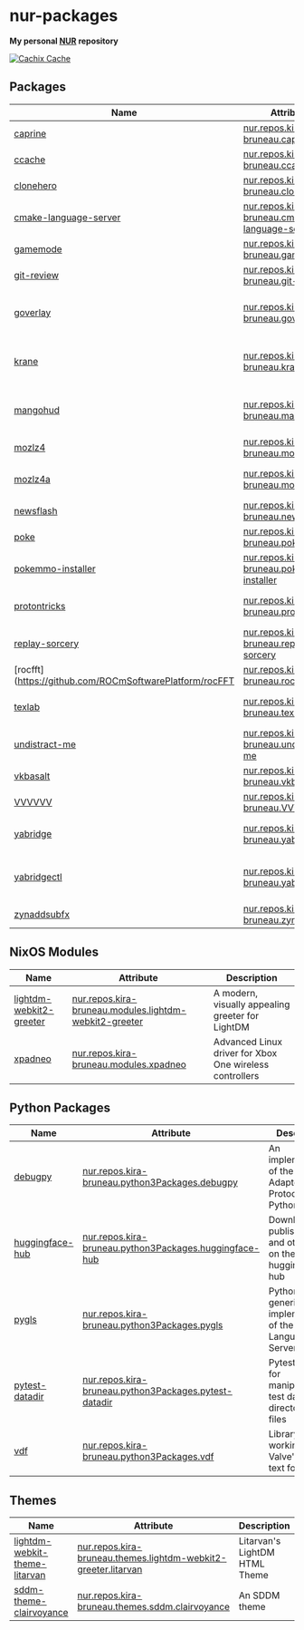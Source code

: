 # nur-packages

**My personal [NUR](https://github.com/nix-community/NUR) repository**

[![Cachix Cache](https://img.shields.io/badge/cachix-kira--bruneau-blue.svg)](https://kira-bruneau.cachix.org)

## Packages

| Name                                                                                 | Attribute                                                                                                     | Description                                                                                         |
| ------------------------------------------------------------------------------------ | ------------------------------------------------------------------------------------------------------------- | --------------------------------------------------------------------------------------------------- |
| [caprine](https://sindresorhus.com/caprine)                                          | [nur.repos.kira-bruneau.caprine](pkgs/applications/networking/instant-messengers/caprine/default.nix)         | Elegant Facebook Messenger desktop app                                                              |
| [ccache](https://ccache.dev)                                                         | [nur.repos.kira-bruneau.ccache](pkgs/tools/misc/ccache/default.nix)                                           | Compiler cache for fast recompilation of C/C++ code                                                 |
| [clonehero](https://clonehero.net)                                                   | [nur.repos.kira-bruneau.clonehero](pkgs/games/clonehero/default.nix)                                          | Clone of Guitar Hero and Rockband-style games                                                       |
| [cmake-language-server](https://github.com/regen100/cmake-language-server)           | [nur.repos.kira-bruneau.cmake-language-server](pkgs/development/tools/misc/cmake-language-server/default.nix) | CMake LSP Implementation                                                                            |
| [gamemode](https://github.com/FeralInteractive/GameMode)                             | [nur.repos.kira-bruneau.gamemode](pkgs/tools/games/gamemode/default.nix)                                      | Optimise Linux system performance on demand                                                         |
| [git-review](https://opendev.org/opendev/git-review)                                 | [nur.repos.kira-bruneau.git-review](pkgs/applications/version-management/git-review/default.nix)              | Tool for uploading changesets to Gerrit from git                                                    |
| [goverlay](https://github.com/benjamimgois/goverlay)                                 | [nur.repos.kira-bruneau.goverlay](pkgs/tools/graphics/goverlay/default.nix)                                   | An opensource project that aims to create a Graphical UI to help manage Linux overlays              |
| [krane](https://github.com/Shopify/krane)                                            | [nur.repos.kira-bruneau.krane](pkgs/applications/networking/cluster/krane/default.nix)                        | A command-line tool that helps you ship changes to a Kubernetes namespace and understand the result |
| [mangohud](https://github.com/flightlessmango/MangoHud)                              | [nur.repos.kira-bruneau.mangohud](pkgs/tools/graphics/mangohud/default.nix)                                   | A Vulkan and OpenGL overlay for monitoring FPS, temperatures, CPU/GPU load and more                 |
| [mozlz4](https://github.com/jusw85/mozlz4)                                           | [nur.repos.kira-bruneau.mozlz4](pkgs/tools/compression/mozlz4/default.nix)                                    | Decompress / compress mozlz4 files                                                                  |
| [mozlz4a](https://gist.githubusercontent.com/Tblue/62ff47bef7f894e92ed5)             | [nur.repos.kira-bruneau.mozlz4a](pkgs/tools/compression/mozlz4a/default.nix)                                  | MozLz4a compression/decompression utility                                                           |
| [newsflash](https://gitlab.com/news-flash/news_flash_gtk)                            | [nur.repos.kira-bruneau.newsflash](pkgs/applications/networking/newsreaders/newsflash/default.nix)            | Modern feed reader                                                                                  |
| [poke](http://www.jemarch.net/poke)                                                  | [nur.repos.kira-bruneau.poke](pkgs/applications/editors/poke/default.nix)                                     | Interactive, extensible editor for binary data                                                      |
| [pokemmo-installer](https://pokemmo.eu)                                              | [nur.repos.kira-bruneau.pokemmo-installer](pkgs/games/pokemmo-installer/default.nix)                          | Installer and Launcher for the PokeMMO emulator                                                     |
| [protontricks](https://github.com/Matoking/protontricks)                             | [nur.repos.kira-bruneau.protontricks](pkgs/tools/package-management/protontricks/default.nix)                 | A simple wrapper for running Winetricks commands for Proton-enabled games                           |
| [replay-sorcery](https://github.com/matanui159/ReplaySorcery)                        | [nur.repos.kira-bruneau.replay-sorcery](pkgs/tools/graphics/replay-sorcery/default.nix)                       | An open-source, instant-replay solution for Linux                                                   |
| [rocfft](https://github.com/ROCmSoftwarePlatform/rocFFT                              | [nur.repos.kira-bruneau.rocfft](pkgs/development/libraries/rocfft/default.nix)                                | FFT implementation for ROCm                                                                         |
| [texlab](https://texlab.netlify.app)                                                 | [nur.repos.kira-bruneau.texlab](pkgs/development/tools/misc/texlab/default.nix)                               | An implementation of the Language Server Protocol for LaTeX                                         |
| [undistract-me](https://github.com/jml/undistract-me)                                | [nur.repos.kira-bruneau.undistract-me](pkgs/shells/bash/undistract-me/default.nix)                            | Notifies you when long-running terminal commands complete                                           |
| [vkbasalt](https://github.com/DadSchoorse/vkBasalt)                                  | [nur.repos.kira-bruneau.vkbasalt](pkgs/tools/graphics/vkbasalt/default.nix)                                   | A Vulkan post processing layer for Linux                                                            |
| [VVVVVV](https://thelettervsixtim.es)                                                | [nur.repos.kira-bruneau.VVVVVV](pkgs/games/VVVVVV/default.nix)                                                | A retro-styled 2D platformer                                                                        |
| [yabridge](https://github.com/robbert-vdh/yabridge)                                  | [nur.repos.kira-bruneau.yabridge](pkgs/tools/audio/yabridge/default.nix)                                      | Yet Another VST bridge, run Windows VST2 plugins under Linux                                        |
| [yabridgectl](https://github.com/robbert-vdh/yabridge/tree/master/tools/yabridgectl) | [nur.repos.kira-bruneau.yabridgectl](pkgs/tools/audio/yabridgectl/default.nix)                                | A small, optional utility to help set up and update yabridge for several directories at once        |
| [zynaddsubfx](https://zynaddsubfx.sourceforge.io)                                    | [nur.repos.kira-bruneau.zynaddsubfx](pkgs/applications/audio/zynaddsubfx/default.nix)                         | High quality software synthesizer                                                                   |

## NixOS Modules

| Name                                                               | Attribute                                                                                                                    | Description                                             |
| ------------------------------------------------------------------ | ---------------------------------------------------------------------------------------------------------------------------- | ------------------------------------------------------- |
| [lightdm-webkit2-greeter](https://github.com/Antergos/web-greeter) | [nur.repos.kira-bruneau.modules.lightdm-webkit2-greeter](modules/services/x11/display-managers/lightdm-greeters/webkit2.nix) | A modern, visually appealing greeter for LightDM        |
| [xpadneo](https://atar-axis.github.io/xpadneo)                     | [nur.repos.kira-bruneau.modules.xpadneo](modules/hardware/xpadneo.nix)                                                       | Advanced Linux driver for Xbox One wireless controllers |

## Python Packages

| Name                                                              | Attribute                                                                                                             | Description                                                           |
| ----------------------------------------------------------------- | --------------------------------------------------------------------------------------------------------------------- | --------------------------------------------------------------------- |
| [debugpy](https://github.com/microsoft/debugpy)                   | [nur.repos.kira-bruneau.python3Packages.debugpy](pkgs/development/python-modules/debugpy/default.nix)                 | An implementation of the Debug Adapter Protocol for Python            |
| [huggingface-hub](https://github.com/huggingface/huggingface_hub) | [nur.repos.kira-bruneau.python3Packages.huggingface-hub](pkgs/development/python-modules/huggingface-hub/default.nix) | Download and publish models and other files on the huggingface.co hub |
| [pygls](https://github.com/openlawlibrary/pygls)                  | [nur.repos.kira-bruneau.python3Packages.pygls](pkgs/development/python-modules/pygls/default.nix)                     | Pythonic generic implementation of the Language Server Protocol       |
| [pytest-datadir](https://github.com/gabrielcnr/pytest-datadir)    | [nur.repos.kira-bruneau.python3Packages.pytest-datadir](pkgs/development/python-modules/pytest-datadir/default.nix)   | Pytest plugin for manipulating test data directories and files        |
| [vdf](https://github.com/ValvePython/vdf)                         | [nur.repos.kira-bruneau.python3Packages.vdf](pkgs/development/python-modules/vdf/default.nix)                         | Library for working with Valve's VDF text format                      |

## Themes

| Name                                                                                       | Attribute                                                                                                                       | Description                   |
| ------------------------------------------------------------------------------------------ | ------------------------------------------------------------------------------------------------------------------------------- | ----------------------------- |
| [lightdm-webkit-theme-litarvan](https://github.com/Litarvan/lightdm-webkit-theme-litarvan) | [nur.repos.kira-bruneau.themes.lightdm-webkit2-greeter.litarvan](pkgs/data/themes/lightdm-webkit2-greeter/litarvan/default.nix) | Litarvan's LightDM HTML Theme |
| [sddm-theme-clairvoyance](https://github.com/eayus/sddm-theme-clairvoyance)                | [nur.repos.kira-bruneau.themes.sddm.clairvoyance](pkgs/data/themes/sddm/clairvoyance/default.nix)                               | An SDDM theme                 |
